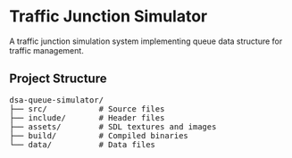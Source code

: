 <h1>Traffic Junction Simulator</h1>
<p>A traffic junction simulation system implementing queue data structure for traffic management.</p>

<h2>Project Structure</h2>
<pre>
dsa-queue-simulator/
├── src/           # Source files
├── include/       # Header files
├── assets/        # SDL textures and images
├── build/         # Compiled binaries
└── data/          # Data files
</pre>